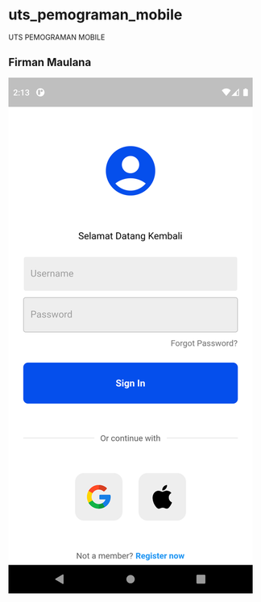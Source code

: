 # uts_pemograman_mobile

UTS PEMOGRAMAN MOBILE

## Firman Maulana

![My Image](lib\images\Screenshot1.png)